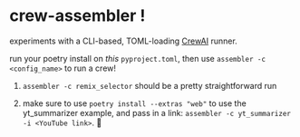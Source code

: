 # crew-assembler !

experiments with a CLI-based, TOML-loading [CrewAI](https://github.com/joaomdmoura/crewAI/) runner.

run your poetry install on *this* `pyproject.toml`, then use `assembler -c <config_name>` to run a crew!

1. `assembler -c remix_selector` should be a pretty straightforward run

2. make sure to use `poetry install --extras "web"` to use the yt_summarizer example, and pass in a link: `assembler -c yt_summarizer -i <YouTube link>`. 🫡
